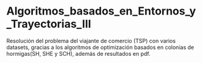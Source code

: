 # Algoritmos_basados_en_Entornos_y_Trayectorias_III
Resolución del problema del viajante de comercio (TSP) con varios datasets, gracias a los algoritmos de optimización basados en colonias de hormigas(SH, SHE y SCH), además de resultados en pdf.
